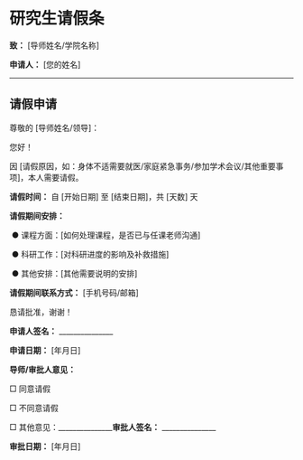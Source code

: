 # **研究生请假条**

**致：** [导师姓名/学院名称]

**申请人：** [您的姓名]

---

## **请假申请**

尊敬的 [导师姓名/领导]：

您好！

因 [请假原因，如：身体不适需要就医/家庭紧急事务/参加学术会议/其他重要事项]，本人需要请假。

**请假时间：** 自 [开始日期] 至 [结束日期]，共 [天数] 天

**请假期间安排：**

​                ● 课程方面：[如何处理课程，是否已与任课老师沟通]

​                ● 科研工作：[对科研进度的影响及补救措施]

​                ● 其他安排：[其他需要说明的安排]

**请假期间联系方式：** [手机号码/邮箱]

恳请批准，谢谢！

 

**申请人签名：** _______________

**申请日期：** [年月日]

 

**导师/审批人意见：**

□ 同意请假

 □ 不同意请假

 □ 其他意见：_______________**审批人签名：** _______________

**审批日期：** [年月日]

 